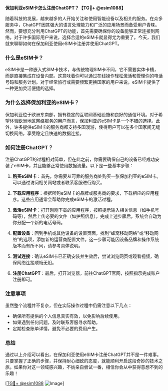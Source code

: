 **保加利亚eSIM卡怎么注册ChatGPT？【TG💪+ @esim1088】**

随着科技的发展，越来越多的人开始关注和使用智能设备以及相关的服务。在众多服务中，ChatGPT因其强大的语言处理能力和广泛的应用场景而备受用户青睐。然而，要想充分利用ChatGPT的功能，首先需要确保你的设备能够正常连接到网络。对于许多国际用户来说，选择合适的eSIM卡就显得尤为重要了。今天，我们就来聊聊如何在保加利亚使用eSIM卡注册并使用ChatGPT。

### 什么是eSIM卡？

eSIM卡是一种嵌入式SIM卡技术，与传统物理SIM卡不同，它不需要实体卡槽，而是直接集成在设备内部。这意味着你可以通过在线操作轻松激活和管理你的电话号码和服务计划。对于经常旅行或需要频繁更换国家的用户来说，eSIM卡提供了一种更加灵活便捷的选择。

### 为什么选择保加利亚的eSIM卡？

保加利亚位于欧洲东南部，拥有稳定的互联网基础设施和良好的通信环境。对于希望体验欧洲地区网络服务的用户而言，保加利亚的eSIM卡是一个不错的选择。此外，许多提供eSIM卡的服务商都支持多国漫游，使得用户可以在多个国家间无缝切换网络，享受稳定且快速的数据连接。

### 如何注册ChatGPT？

注册ChatGPT的过程相对简单，但在此之前，你需要确保自己的设备已经成功安装了eSIM卡，并且能够正常使用数据流量。以下是一些基本步骤：

1. **购买eSIM卡**：首先，你需要从可靠的服务商处购买一张保加利亚的eSIM卡。可以通过访问相关网站或者联系客服进行购买。
   
2. **下载应用程序**：根据所购eSIM卡的品牌或服务商的要求，下载相应的应用程序。这些应用通常会帮助你完成eSIM卡的激活过程。

3. **激活eSIM卡**：打开刚刚下载的应用程序，按照提示输入相关信息（如手机号码等），然后上传必要的文件（如护照信息）。完成上述步骤后，系统会自动为你分配一个新的电话号码。

4. **配置设备**：回到手机或其他设备的设置页面，找到“蜂窝移动网络”或“移动网络”的选项，添加新的运营商配置文件。这一步骤可能因设备品牌和操作系统版本而有所不同，请参考具体说明。

5. **测试连接**：确认eSIM卡已正确安装并生效后，尝试浏览网页或观看视频，确保网络连接顺畅无阻。

6. **注册ChatGPT**：最后，打开浏览器，前往ChatGPT官网，按照指示完成账户注册即可。

### 注意事项

虽然整个流程并不复杂，但在实际操作过程中仍需注意以下几点：
- 确保所有提供的个人信息真实有效，以免影响后续使用。
- 如果遇到任何问题，及时联系客服寻求帮助。
- 定期检查账单详情，避免不必要的费用产生。

### 总结

通过以上介绍可以看出，在保加利亚使用eSIM卡注册ChatGPT并不是一件难事。只要掌握了正确的步骤，并保持耐心细致的态度，就能顺利开启这段奇妙的技术之旅。如果你对这一领域感兴趣，不妨亲自尝试一番，相信你会从中获得意想不到的乐趣！

[[TG💪+ @esim1088](https://t.me/s/esim1088) ![Image](https://i.postimg.cc/4NQfJmqS/Snipaste-2025-05-13-00-14-12.png)]